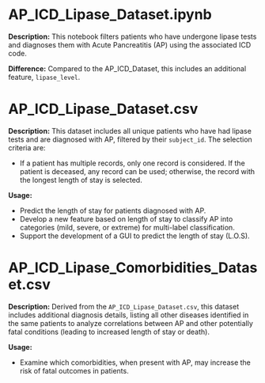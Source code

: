 # AP_ICD_Lipase_Dataset.ipynb

**Description:** This notebook filters patients who have undergone lipase tests and diagnoses them with Acute Pancreatitis (AP) using the associated ICD code.

**Difference:** Compared to the AP_ICD_Dataset, this includes an additional feature, `lipase_level`.

# AP_ICD_Lipase_Dataset.csv

**Description:** This dataset includes all unique patients who have had lipase tests and are diagnosed with AP, filtered by their `subject_id`. The selection criteria are:
- If a patient has multiple records, only one record is considered. If the patient is deceased, any record can be used; otherwise, the record with the longest length of stay is selected.

**Usage:**
- Predict the length of stay for patients diagnosed with AP.
- Develop a new feature based on length of stay to classify AP into categories (mild, severe, or extreme) for multi-label classification.
- Support the development of a GUI to predict the length of stay (L.O.S).

# AP_ICD_Lipase_Comorbidities_Dataset.csv

**Description:** Derived from the `AP_ICD_Lipase_Dataset.csv`, this dataset includes additional diagnosis details, listing all other diseases identified in the same patients to analyze correlations between AP and other potentially fatal conditions (leading to increased length of stay or death).

**Usage:**
- Examine which comorbidities, when present with AP, may increase the risk of fatal outcomes in patients.

